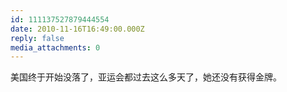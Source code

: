 ```yaml
---
id: 111137527879444554
date: 2010-11-16T16:49:00.000Z
reply: false
media_attachments: 0
---
```


美国终于开始没落了，亚运会都过去这么多天了，她还没有获得金牌。 ​​​​

